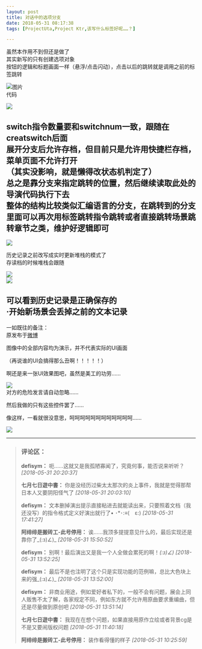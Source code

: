 ```yaml
---
layout: post
title: 对话中的选项分支
date: 2018-05-31 08:17:38
tags: [ProjectUta,Project Ktr,该写什么标签好呢……？]

---
```

虽然本作用不到但还是做了  
其实新写的只有创建选项对象  
按钮的逻辑和标题画面一样（悬浮/点击闪动），点击以后的跳转就是调用之前的标签跳转

![图片](./images/_LofteremhSNkVpRmJBei94SXdBMHdacWo3RFRsZS93SCtwYk85U0FmOEVoZytyYUJKdXdqQ2t2ZXB3PT0.png?=imageView&thumbnail=500x0&quality=96&stripmeta=0&type=jpg%7Cwatermark&type=2)  
代码

![](http://imglf3.nosdn.127.net/img/emhSNkVpRmJBei94SXdBMHdacWo3Rk9UVHp6UTVrSlBIRW0weklTNlNNNlRNUlpDdWFOTE9BPT0.png?=imageView&thumbnail=500x0&quality=96&stripmeta=0&type=jpg%7Cwatermark&type=2)  

switch指令数量要和switchnum一致，跟随在creatswitch后面  
展开分支后允许存档，但目前只是允许用快捷栏存档，菜单页面不允许打开  
（其实没影响，就是懒得改状态机判定了）  
总之是靠分支来指定跳转的位置，然后继续读取此处的导演代码执行下去  
整体的结构比较类似汇编语言的分支，在跳转到的分支里面可以再次用标签跳转指令跳转或者直接跳转场景跳转章节之类，维护好逻辑即可  
------------

![](http://imglf4.nosdn.127.net/img/emhSNkVpRmJBei94SXdBMHdacWo3Tzkva1hOOEMvV2h1d21sMzhhK2RtK2tOMnJVQ0hrUjlBPT0.png?=imageView&thumbnail=500x0&quality=96&stripmeta=0&type=jpg%7Cwatermark&type=2)  

历史记录之前改写成实时更新堆栈的模式了  
存读档的时候堆栈会跟随

![](http://imglf3.nosdn.127.net/img/emhSNkVpRmJBei94SXdBMHdacWo3QTh2a2JiRy9mQUxCRTJBWUNzMlI3WG94Zjc0TktOeFh3PT0.png?=imageView&thumbnail=500x0&quality=96&stripmeta=0&type=jpg%7Cwatermark&type=2)  
![](http://imglf5.nosdn.127.net/img/emhSNkVpRmJBei94SXdBMHdacWo3Q0hYOGZIYVRwZU9jZTRWakF4KzdId283RjQ2R2NWdHVnPT0.png?=imageView&thumbnail=500x0&quality=96&stripmeta=0&type=jpg%7Cwatermark&type=2)  

可以看到历史记录是正确保存的  
·开始新场景会丢掉之前的文本记录  
------------  
一如既往的备注：  
原发布于[微博](https://www.weibo.cn/5526019193/4245525941195023)

图像中的全部内容均为演示，并不代表实际的UI画面

（再说谁的UI会搞得那么丑啊！！！！！）  

啊还是来一张UI效果图吧，虽然是美工的功劳……

![](http://imglf4.nosdn.127.net/img/emhSNkVpRmJBei94SXdBMHdacWo3S0FQdi94ME5NcEVDZW5RWTB6MmtzaENVWEVQSVM5dlh3PT0.jpg?=imageView&thumbnail=500x0&quality=96&stripmeta=0&type=jpg%7Cwatermark&type=2)  
对方的危险发言请自动忽略……

然后我做的只有这些控件罢了……

像这样，一看就很没意思，呵呵呵呵呵呵呵呵呵呵呵呵……

![](http://imglf6.nosdn.127.net/img/emhSNkVpRmJBei94SXdBMHdacWo3Q3hidnZSZjBDMkNEZlNSTlVjeEhpSEc0RzZRTUorQ05BPT0.png?=imageView&thumbnail=500x0&quality=96&stripmeta=0&type=jpg%7Cwatermark&type=2)

---
> ### 评论区：
>**defisym：** 呃……这就又是我孤陋寡闻了，究竟何事，能否说来听听？  *[2018-05-31 20:20:37]*
>
>**七月七日遊中書：** 你是没经历过柴太太那次的炎上事件，我就是觉得那帮日本人又要阴阳怪气了  *[2018-05-31 20:03:10]*
>
>**defisym：** 文本删掉演出提示直接粘进去就能读出来，只要照着文档（我还没写）的指令格式定义好演出就行了• ･*･:≡(　ε:)  *[2018-05-31 17:41:27]*
>
>**阿绯绯是搬砖工-此号停用：** 诶……我顶多提提意见什么的，最后实现还是靠你了_(:з)∠)_  *[2018-05-31 15:50:52]*
>
>**defisym：** 别啊！最后演出又是我一个人全做会累死的啊！_(:з)∠)_  *[2018-05-31 13:52:25]*
>
>**defisym：** 最后不是也注明了这个只是实现功能的范例嘛，总比大色块上来的强_(:з)∠)_  *[2018-05-31 13:52:00]*
>
>**defisym：** 非商业用途，例如爱好者私下的，一般不会有问题，展会上同人贩售不太了解，各家规定不同，例如东方就不允许用原曲要求重编曲，但还是尽量做到原创吧  *[2018-05-31 13:51:14]*
>
>**七月七日遊中書：** 我现在在想个问题，如果直接用原作立绘或者背景cg是不是又要闹版权问题  *[2018-05-31 11:40:18]*
>
>**阿绯绯是搬砖工-此号停用：** 装作看得懂的样子  *[2018-05-31 10:25:59]*
>
>
